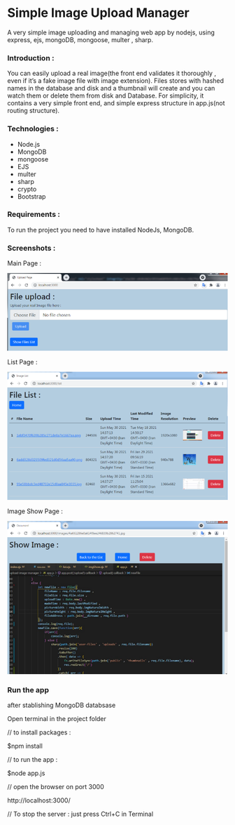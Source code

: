 # Simple Image Upload Manager
A very simple image uploading and managing web app by nodejs, using express, ejs, mongoDB, mongoose, multer , sharp.

### Introduction :
You can easily upload a real image(the front end validates it thoroughly , even if it’s a fake image file with image extension).
Files stores with hashed names in the database and disk and a thumbnail will create and you can watch them or delete them from disk and Database.
For simplicity, it contains a very simple front end, and simple express structure in app.js(not routing structure).


### Technologies :
* Node.js
* MongoDB
* mongoose
* EJS
* multer
* sharp
* crypto
* Bootstrap


### Requirements :
To run the project you need to have installed NodeJs, MongoDB.

### Screenshots :

Main Page :

![Example screenshot](./gitIMG/mainPage.png)

List Page :

![Example screenshot](./gitIMG/listPage.png)

Image Show Page :

![Example screenshot](./gitIMG/showPage.png)


### Run the app
after stablishing MongoDB databsase


Open terminal in the project folder


// to install packages :

$npm install

// to run the app :

$node app.js

// open the browser on port 3000

http://localhost:3000/

// To stop the server :
just press Ctrl+C in Terminal

